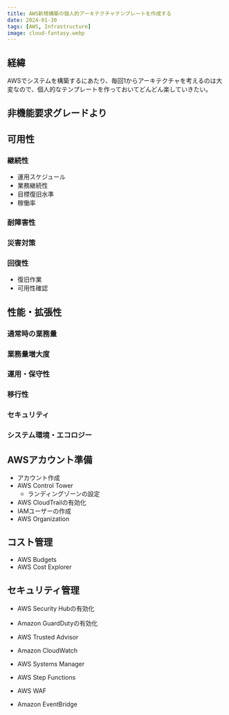 ```yaml
---
title: AWS新規構築の個人的アーキテクチャテンプレートを作成する
date: 2024-01-30
tags: [AWS, Infrastructure]
image: cloud-fantasy.webp
---
```



## 経緯

AWSでシステムを構築するにあたり、毎回1からアーキテクチャを考えるのは大変なので、個人的なテンプレートを作っておいてどんどん楽していきたい。


## 非機能要求グレードより


## 可用性

### 継続性

* 運用スケジュール
* 業務継続性
* 目標復旧水準
* 稼働率


### 耐障害性


### 災害対策




### 回復性

* 復旧作業
* 可用性確認



## 性能・拡張性

### 通常時の業務量

### 業務量増大度

### 



### 運用・保守性


### 移行性


### セキュリティ


### システム環境・エコロジー








## AWSアカウント準備

* アカウント作成
* AWS Control Tower
  * ランディングゾーンの設定
* AWS CloudTrailの有効化
* IAMユーザーの作成
* AWS Organization


## コスト管理

* AWS Budgets
* AWS Cost Explorer


## セキュリティ管理

* AWS Security Hubの有効化
* Amazon GuardDutyの有効化

* AWS Trusted Advisor

* Amazon CloudWatch
* AWS Systems Manager
* AWS Step Functions

* AWS WAF

* Amazon EventBridge